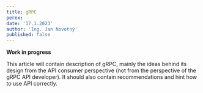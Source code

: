 ```yaml
---
title: gRPC
perex:
date: '17.1.2023'
author: 'Ing. Jan Novotný'
published: false
---
```


**Work in progress**

This article will contain description of gRPC, mainly the ideas behind its design from the API consumer perspective
(not from the perspective of the gRPC API developer). It should also contain recommendations and hint how to use
API correctly.